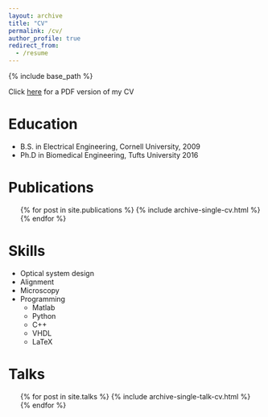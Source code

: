 ```yaml
---
layout: archive
title: "CV"
permalink: /cv/
author_profile: true
redirect_from:
  - /resume
---
```


{% include base_path %}

Click [here](../files/LaTex_CV_10Jan2022.pdf) for a PDF version of my CV

Education
======
* B.S. in Electrical Engineering, Cornell University, 2009
* Ph.D in Biomedical Engineering, Tufts University 2016
  
Publications
======
  <ul>{% for post in site.publications %}
    {% include archive-single-cv.html %}
  {% endfor %}</ul>
  
Skills
======
* Optical system design
* Alignment
* Microscopy
* Programming
  * Matlab
  * Python
  * C++
  * VHDL
  * LaTeX
  
Talks
======
  <ul>{% for post in site.talks %}
    {% include archive-single-talk-cv.html %}
  {% endfor %}</ul>
  

  

